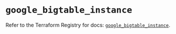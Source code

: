 # `google_bigtable_instance`

Refer to the Terraform Registry for docs: [`google_bigtable_instance`](https://registry.terraform.io/providers/hashicorp/google-beta/5.35.0/docs/resources/google_bigtable_instance).

